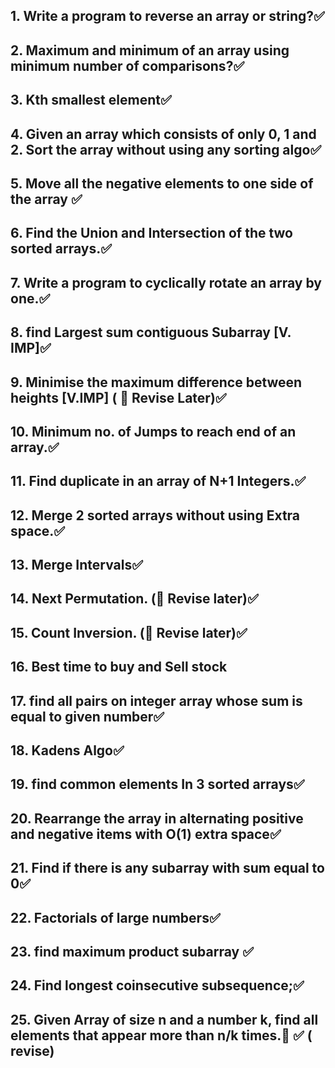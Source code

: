 ## 1. Write a program to reverse an array or string?✅

## 2. Maximum and minimum of an array using minimum number of comparisons?✅

## 3. Kth smallest element✅

## 4. Given an array which consists of only 0, 1 and 2. Sort the array without using any sorting algo✅

## 5. Move all the negative elements to one side of the array ✅

## 6. Find the Union and Intersection of the two sorted arrays.✅

## 7. Write a program to cyclically rotate an array by one.✅

## 8. find Largest sum contiguous Subarray [V. IMP]✅

## 9. Minimise the maximum difference between heights [V.IMP] ( 🍒 Revise Later)✅

## 10. Minimum no. of Jumps to reach end of an array.✅

## 11. Find duplicate in an array of N+1 Integers.✅

## 12. Merge 2 sorted arrays without using Extra space.✅

## 13. Merge Intervals✅

## 14. Next Permutation. (🍒 Revise later)✅

## 15. Count Inversion. (🍒 Revise later)✅

## 16. Best time to buy and Sell stock

## 17. find all pairs on integer array whose sum is equal to given number✅

## 18. Kadens Algo✅

## 19. find common elements In 3 sorted arrays✅

## 20. Rearrange the array in alternating positive and negative items with O(1) extra space✅

## 21. Find if there is any subarray with sum equal to 0✅

## 22. Factorials of large numbers✅

## 23. find maximum product subarray ✅

## 24. Find longest coinsecutive subsequence;✅

## 25. Given Array of size n and a number k, find all elements that appear more than n/k times.🍒 ✅ ( revise)
